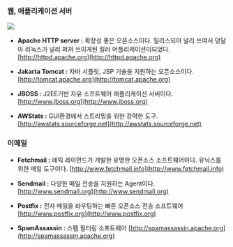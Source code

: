 ### 웹, 애플리케이션 서버

![](/assets/아파치.jpg)

* **Apache HTTP server :** 확장성 좋은 오픈소스이다. 릴리스되어 널리 쓰여서 덩달아 리눅스가 널리 퍼져 쓰이게된 킬러 어플리케이션이되었다. [http://httpd.apache.org](http://httpd.apache.org)

* **Jakarta Tomcat :** 자바 서플릿, JSP 기술을 지원하는 오픈소스이다. [http://tomcat.apache.org](http://tomcat.apache.org)

* **JBOSS :** J2EE기반 자유 소프트웨어 애플리케이션 서버이다. [http://www.jboss.org](http://www.jboss.org)

* **AWStats :** GUI환경에서 스트리밍을 위한 강력한 도구.[http://awstats.sourceforge.net](http://awstats.sourceforge.net)

### 이메일

* **Fetchmail :** 에릭 레이먼드가 개발한 유명한 오픈소스 소프트웨어이다. 유닉스를 위한 메일 도구이다. [http://www.fetchmail.info](http://www.fetchmail.info)

* **Sendmail :** 다양한 메일 전송을 지원하는 Agent이다. [http://www.sendmail.org](http://www.sendmail.org)

* **Postfix :** 전자 메일을 라우팅하는 빠른 오픈소스 전송 소프트웨어 [http://www.postfix.org](http://www.postfix.org)

* **SpamAssassin :** 스팸 필터링 소프트웨어 [http://spamassassin.apache.org](http://spamassassin.apache.org)





